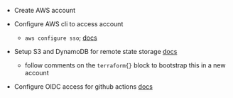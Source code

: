 * Create AWS account

* Configure AWS cli to access account
    - `aws configure sso`; [docs](https://docs.aws.amazon.com/signin/latest/userguide/command-line-sign-in.html)

* Setup S3 and DynamoDB for remote state storage [docs](https://developer.hashicorp.com/terraform/tutorials/aws-get-started/aws-remote)
    - follow comments on the `terraform{}` block to bootstrap this in a new account

* Configure OIDC access for github actions [docs](https://docs.github.com/en/actions/deployment/security-hardening-your-deployments/configuring-openid-connect-in-amazon-web-services)
